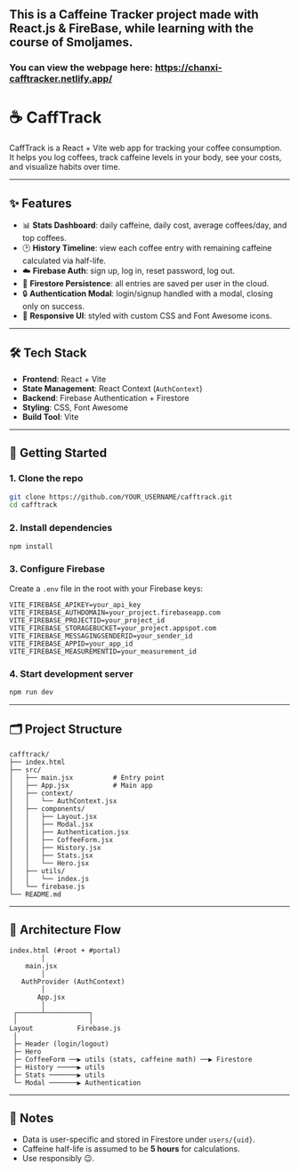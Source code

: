 ## This is a Caffeine Tracker project made with React.js & FireBase, while learning with the course of Smoljames. 
### You can view the webpage here: https://chanxi-cafftracker.netlify.app/


# ☕ CaffTrack

CaffTrack is a React + Vite web app for tracking your coffee consumption.  
It helps you log coffees, track caffeine levels in your body, see your costs, and visualize habits over time.

---

## ✨ Features

- 📊 **Stats Dashboard**: daily caffeine, daily cost, average coffees/day, and top coffees.
- 🕑 **History Timeline**: view each coffee entry with remaining caffeine calculated via half-life.
- ☁️ **Firebase Auth**: sign up, log in, reset password, log out.
- 💾 **Firestore Persistence**: all entries are saved per user in the cloud.
- 🔒 **Authentication Modal**: login/signup handled with a modal, closing only on success.
- 🎨 **Responsive UI**: styled with custom CSS and Font Awesome icons.

---

## 🛠️ Tech Stack

- **Frontend**: React + Vite
- **State Management**: React Context (`AuthContext`)
- **Backend**: Firebase Authentication + Firestore
- **Styling**: CSS, Font Awesome
- **Build Tool**: Vite

---

## 🚀 Getting Started

### 1. Clone the repo
```bash
git clone https://github.com/YOUR_USERNAME/cafftrack.git
cd cafftrack
```

### 2. Install dependencies
```bash
npm install
```

### 3. Configure Firebase
Create a `.env` file in the root with your Firebase keys:

```env
VITE_FIREBASE_APIKEY=your_api_key
VITE_FIREBASE_AUTHDOMAIN=your_project.firebaseapp.com
VITE_FIREBASE_PROJECTID=your_project_id
VITE_FIREBASE_STORAGEBUCKET=your_project.appspot.com
VITE_FIREBASE_MESSAGINGSENDERID=your_sender_id
VITE_FIREBASE_APPID=your_app_id
VITE_FIREBASE_MEASUREMENTID=your_measurement_id
```

### 4. Start development server
```bash
npm run dev
```

---

## 🗂️ Project Structure

```
cafftrack/
├── index.html
├── src/
│   ├── main.jsx          # Entry point
│   ├── App.jsx           # Main app
│   ├── context/
│   │   └── AuthContext.jsx
│   ├── components/
│   │   ├── Layout.jsx
│   │   ├── Modal.jsx
│   │   ├── Authentication.jsx
│   │   ├── CoffeeForm.jsx
│   │   ├── History.jsx
│   │   ├── Stats.jsx
│   │   └── Hero.jsx
│   ├── utils/
│   │   └── index.js
│   └── firebase.js
└── README.md
```

---

## 🔄 Architecture Flow

```
index.html (#root + #portal)
        │
    main.jsx
        │
   AuthProvider (AuthContext)
        │
       App.jsx
        │
 ┌──────┴───────────┐
 │                  │
Layout           Firebase.js
 │
 ├─ Header (login/logout)
 ├─ Hero
 ├─ CoffeeForm ──▶ utils (stats, caffeine math) ──▶ Firestore
 ├─ History ─────▶ utils
 ├─ Stats ───────▶ utils
 └─ Modal ───────▶ Authentication
```

---

## 📌 Notes

- Data is user-specific and stored in Firestore under `users/{uid}`.
- Caffeine half-life is assumed to be **5 hours** for calculations.
- Use responsibly 😉.
